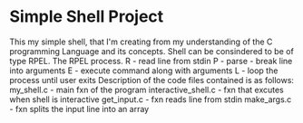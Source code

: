 # Simple Shell Project
This my simple shell, that I'm creating from my understanding of the C programming Language and its concepts.
Shell can be consindered to be of type RPEL. The RPEL process.
R - read line from stdin
P - parse - break line into arguments
E - execute command along with arguments
L - loop the process until user exits
Description of the code files contained is as follows:
my_shell.c - main fxn of the program
interactive_shell.c - fxn that excutes when shell is interactive
get_input.c - fxn reads line from stdin
make_args.c - fxn splits the input line into an array
